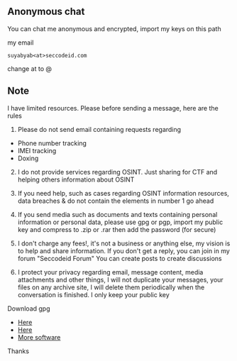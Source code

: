 ## Anonymous chat

You can chat me anonymous and encrypted, import my keys on this path

my email 

```
suyabyab<at>seccodeid.com
```
change at to @ 

## Note

I have limited resources. Please before sending a message, here are the rules

1. Please do not send email containing requests regarding 

- Phone number tracking 
- IMEI tracking 
- Doxing

2. I do not provide services regarding OSINT. Just sharing for CTF and helping others information about OSINT

3. If you need help, such as cases regarding OSINT information resources, data breaches & do not contain the elements in number 1 go ahead

4. If you send media such as documents and texts containing personal information or personal data, please use gpg or pgp, import my public key and compress to .zip or .rar then add the password (for secure)

5. I don't charge any fees!, it's not a business or anything else, my vision is to help and share information. If you don't get a reply, you can join in my forum "Seccodeid Forum" You can create posts to create discussions

6. I protect your privacy regarding email, message content, media attachments and other things, I will not duplicate your messages, your files on any archive site, I will delete them periodically when the conversation is finished. I only keep your public key

Download gpg

- [Here](https://www.gnupg.org/)
- [Here](https://apps.kde.org/kleopatra/)
- [More software](https://www.openpgp.org/software/)

Thanks